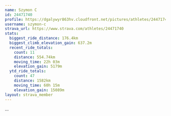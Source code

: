 ```yaml
---
name: Szymon C
id: 24471740
profile: https://dgalywyr863hv.cloudfront.net/pictures/athletes/24471740/7213253/2/large.jpg
username: szymon-c
strava_url: https://www.strava.com/athletes/24471740
stats:
  biggest_ride_distance: 176.4km
  biggest_climb_elevation_gain: 637.2m
  recent_ride_totals:
    count: 11
    distance: 554.74km
    moving_time: 22h 03m
    elevation_gain: 5179m
  ytd_ride_totals:
    count: 47
    distance: 1582km
    moving_time: 60h 15m
    elevation_gain: 15089m
layout: strava_member
--- 
```

...
